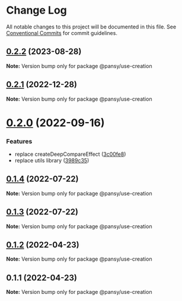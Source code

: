 # Change Log

All notable changes to this project will be documented in this file.
See [Conventional Commits](https://conventionalcommits.org) for commit guidelines.

## [0.2.2](https://github.com/pansyjs/react-hooks/compare/@pansy/use-creation@0.2.1...@pansy/use-creation@0.2.2) (2023-08-28)

**Note:** Version bump only for package @pansy/use-creation





## [0.2.1](https://github.com/pansyjs/react-hooks/compare/@pansy/use-creation@0.2.0...@pansy/use-creation@0.2.1) (2022-12-28)

**Note:** Version bump only for package @pansy/use-creation





# [0.2.0](https://github.com/pansyjs/react-hooks/compare/@pansy/use-creation@0.1.4...@pansy/use-creation@0.2.0) (2022-09-16)


### Features

* replace createDeepCompareEffect ([3c00fe8](https://github.com/pansyjs/react-hooks/commit/3c00fe8a33cac410f0c3d245e84027ca01431943))
* replace utils library ([3989c35](https://github.com/pansyjs/react-hooks/commit/3989c35e2bb5bf96f538e1b2c78aa306c63541e3))





## [0.1.4](https://github.com/pansyjs/react-hooks/compare/@pansy/use-creation@0.1.3...@pansy/use-creation@0.1.4) (2022-07-22)

**Note:** Version bump only for package @pansy/use-creation





## [0.1.3](https://github.com/pansyjs/react-hooks/compare/@pansy/use-creation@0.1.2...@pansy/use-creation@0.1.3) (2022-07-22)

**Note:** Version bump only for package @pansy/use-creation





## [0.1.2](https://github.com/pansyjs/react-hooks/compare/@pansy/use-creation@0.1.1...@pansy/use-creation@0.1.2) (2022-04-23)

**Note:** Version bump only for package @pansy/use-creation





## 0.1.1 (2022-04-23)

**Note:** Version bump only for package @pansy/use-creation

